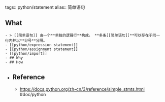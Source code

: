 tags:: python/statement
alias:: 简单语句

## What
	- > [[简单语句]] 由一个**单独的逻辑行**构成。 **多条[[简单语句]]**可以存在于同一行内并以**分号**分隔。
	- [[python/expression statement]]
	- [[python/assignment statement]]
	- [[python/import]]
	- ## Why
	- ## How
- ## Reference
	- https://docs.python.org/zh-cn/3/reference/simple_stmts.html #doc/python